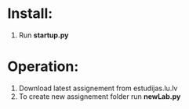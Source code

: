 # Install:
  1. Run **startup.py**

# Operation:
  1. Download latest assignement from estudijas.lu.lv
  2. To create new assignement folder run **newLab.py**
